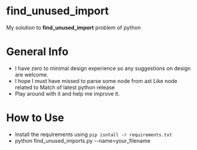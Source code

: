 find_unused_import
==================

My solution to **find_unused_import** problem of python

General Info
============
  - I have zero to minimal design experience so any suggestions on design are welcome.
  - I hope I must have missed to parse some node from ast Like node related to Match of latest python release  
  - Play around with it and help me improve it.
 

How to Use
============
 - Install the requirements using `pip isntall -r requirements.txt`
 - python find_unused_imports.py --name=your_filename
